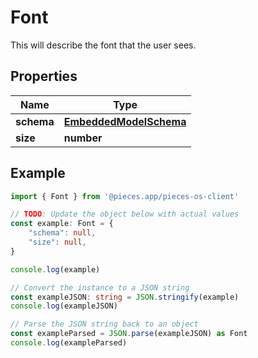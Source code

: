 
# Font

This will describe the font that the user sees.

## Properties

Name | Type
------------ | -------------
**schema** | [**EmbeddedModelSchema**](EmbeddedModelSchema)
**size** | **number**

## Example

```typescript
import { Font } from '@pieces.app/pieces-os-client'

// TODO: Update the object below with actual values
const example: Font = {
    "schema": null,
    "size": null,
}

console.log(example)

// Convert the instance to a JSON string
const exampleJSON: string = JSON.stringify(example)
console.log(exampleJSON)

// Parse the JSON string back to an object
const exampleParsed = JSON.parse(exampleJSON) as Font
console.log(exampleParsed)
```


